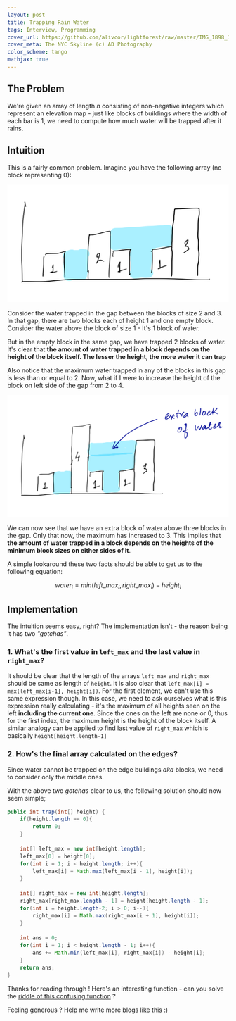 ```yaml
---
layout: post
title: Trapping Rain Water
tags: Interview, Programming
cover_url: https://github.com/alivcor/lightforest/raw/master/IMG_1898_1.jpg
cover_meta: The NYC Skyline (c) AD Photography
color_scheme: tango
mathjax: true
---
```

<style TYPE="text/css">
code.has-jax {font: inherit; font-size: 100%; background: inherit; border: inherit;}
</style>
<script type="text/x-mathjax-config">
MathJax.Hub.Config({
    tex2jax: {
        inlineMath: [['$','$']],
        skipTags: ['script', 'noscript', 'style', 'textarea', 'pre'] // removed 'code' entry
    }
});
MathJax.Hub.Queue(function() {
    var all = MathJax.Hub.getAllJax(), i;
    for(i = 0; i < all.length; i += 1) {
        all[i].SourceElement().parentNode.className += ' has-jax';
    }
});
</script>
<script type="text/javascript" src="https://cdnjs.cloudflare.com/ajax/libs/mathjax/2.7.4/MathJax.js?config=TeX-AMS_HTML-full"></script>

## The Problem

We're given an array of length $n$ consisting of non-negative integers which represent an elevation map - just like blocks of buildings where the width of each bar is 1, we need to compute how much water will be trapped after it rains.

## Intuition

This is a fairly common problem. Imagine you have the following array (no block representing $0$):

<img src="https://github.com/alivcor/lightforest/raw/master/TrappingWater1.png"/>

Consider the water trapped in the gap between the blocks of size $2$ and $3$. In that gap, there are two blocks each of height $1$ and one empty block. Consider the water above the block of size $1$ - It's 1 block of water. 

But in the empty block in the same gap, we have trapped 2 blocks of water. It's clear that **the amount of water trapped in a block depends on the height of the block itself. The lesser the height, the more water it can trap**

Also notice that the maximum water trapped in any of the blocks in this gap is less than or equal to $2$. Now, what if I were to increase the height of the block on left side of the gap from $2$ to $4$.

<img src="https://github.com/alivcor/lightforest/raw/master/TrappingWater2.png"/>

We can now see that we have an extra block of water above three blocks in the gap. Only that now, the maximum has increased to $3$. This implies that **the amount of water trapped in a block depends on the heights of the minimum block sizes on either sides of it**. 

A simple lookaround these two facts should be able to get us to the following equation:

$$ water_i = min(left\_max_i, right\_max_i) - height_i$$

## Implementation

The intuition seems easy, right? The implementation isn't - the reason being it has two _"gotchas"_.

### 1. What's the first value in `left_max` and the last value in `right_max`?
It should be clear that the length of the arrays `left_max` and `right_max` should be same as length of `height`. It is also clear that `left_max[i] = max(left_max[i-1], height[i])`. For the first element, we can't use this same expression though. In this case, we need to ask ourselves what is this expression really calculating - it's the maximum of all heights seen on the left **including the current one**. Since the ones on the left are none or 0, thus for the first index, the maximum height is the height of the block itself. A similar analogy can be applied to find last value of `right_max` which is basically `height[height.length-1]`


### 2. How's the final array calculated on the edges?
Since water cannot be trapped on the edge buildings _aka_ blocks, we need to consider only the middle ones.

With the above two _gotchas_ clear to us, the following solution should now seem simple;

```java
public int trap(int[] height) {
    if(height.length == 0){
        return 0;
    }

    int[] left_max = new int[height.length];
    left_max[0] = height[0];
    for(int i = 1; i < height.length; i++){
        left_max[i] = Math.max(left_max[i - 1], height[i]);
    }
    
    int[] right_max = new int[height.length];
    right_max[right_max.length - 1] = height[height.length - 1];
    for(int i = height.length-2; i > 0; i--){
        right_max[i] = Math.max(right_max[i + 1], height[i]);
    }
    
    int ans = 0;
    for(int i = 1; i < height.length - 1; i++){
        ans += Math.min(left_max[i], right_max[i]) - height[i];
    }
    return ans;
}
```



Thanks for reading through ! Here's an interesting function - can you solve the <a href="https://abhinandandubey.github.io/posts/2020/10/07/A-Confusing-Confused-Function.html" target="_blank">riddle of this confusing function</a> ?

Feeling generous ? Help me write more blogs like this :) 

<script type="text/javascript" src="https://cdnjs.buymeacoffee.com/1.0.0/button.prod.min.js" data-name="bmc-button" data-slug="abhinandandubey" data-color="#FFDD00" data-emoji=""  data-font="Cookie" data-text="Buy me a coffee" data-outline-color="#000" data-font-color="#000" data-coffee-color="#fff" ></script>